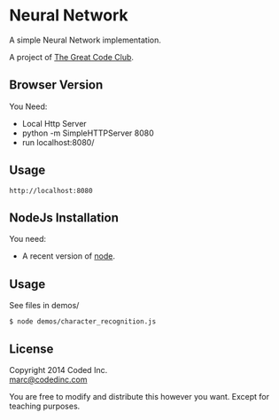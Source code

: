 # Neural Network

A simple Neural Network implementation.

A project of [The Great Code Club](http://www.greatcodeclub.com/).


## Browser Version

You Need: 

- Local Http Server
- python -m SimpleHTTPServer 8080
- run localhost:8080/

## Usage

    http://localhost:8080


## NodeJs Installation

You need:

- A recent version of [node](http://nodejs.org/).

## Usage

See files in demos/

    $ node demos/character_recognition.js

## License

Copyright 2014 Coded Inc.  
marc@codedinc.com

You are free to modify and distribute this however you want. Except for teaching purposes.
